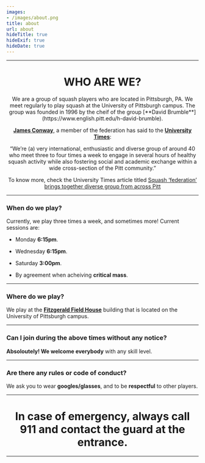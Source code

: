 ```yaml
---
images:
- /images/about.png
title: about
url: about
hideTitle: true
hideExif: true
hideDate: true
---
```


---

<center>
	<h1>
	WHO ARE WE?
	</h1>
</center>

<center>
We are a group of squash players who are located in Pittsburgh, PA. We meet regularly to play squash at the University of Pittsburgh campus. The group was founded in 1996 by the cheif of the group [**David Brumble**](https://www.english.pitt.edu/h-david-brumble).

[**James Conway**](https://www.structbio.pitt.edu/index.php/12-faculty/18-james-conway), a member of the federation has said to the [**University Times**](https://www.utimes.pitt.edu/):

“We’re (a) very international, enthusiastic and diverse group of around 40 who meet three to four times a week to engage in several hours of healthy squash activity while also fostering social and academic exchange within a wide cross-section of the Pitt community.”

To know more, check the University Times article titled [Squash ‘federation’ brings together diverse group from across Pitt](https://www.utimes.pitt.edu/news/squash-federation-brings)
</center>

---

### When do we play?

Currently, we play three times a week, and sometimes more! Current sessions are:

- Monday **6:15pm**.

- Wednesday **6:15pm**.

- Saturday **3:00pm**.

- By agreement when acheiving **critical mass**.

---

### Where do we play?

We play at the [**Fitzgerald Field House**](https://en.wikipedia.org/wiki/Fitzgerald_Field_House) building that is located on the University of Pittsburgh campus.

---

### Can I join during the above times without any notice?

**Absoloutely! We welcome everybody** with any skill level.

---

### Are there any rules or code of conduct?

We ask you to wear **googles/glasses**, and to be **respectful** to other players.

---

<center>
	<h1>
		In case of emergency, always call 911 and contact the guard at the entrance.
	</h1>
</center>

---
